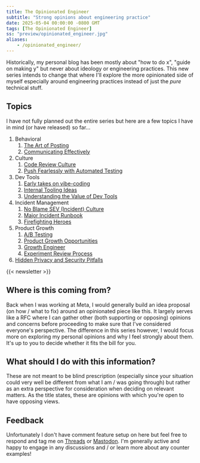 ```yaml
---
title: The Opinionated Engineer
subtitle: "Strong opinions about engineering practice"
date: 2025-05-04 00:00:00 -0800 GMT
tags: [The Opinionated Engineer]
ss: "preview/opinionated_engineer.jpg"
aliases:
    - /opinionated_engineer/
---
```


Historically, my personal blog has been mostly about "how to do x", "guide on making y" but never about ideology or engineering practices. This new series intends to change that where I'll explore the more opinionated side of myself especially around engineering practices instead of just the _pure_ technical stuff.

## Topics

I have not fully planned out the entire series but here are a few topics I have in mind (or have released) so far...

1. Behavioral
    1. [The Art of Posting](/blog/2025-05-15-art-of-posting/)
    2. [Communicating Effectively](/blog/2025-09-19-communicating-effectively/)
2. Culture
    1. [Code Review Culture](/blog/2025-05-23-code-review-culture/)
    2. [Push Fearlessly with Automated Testing](/blog/2025-05-04-push-fearlessly-with-automated-testing/)
3. Dev Tools
    1. [Early takes on vibe-coding](/blog/2025-07-03-early-takes-on-vibe-coding/)
    2. [Internal Tooling Ideas](/blog/2025-07-11-internal-tooling-ideas/)
    3. [Understanding the Value of Dev Tools](/blog/2025-07-18-understanding-value-of-dev-tools/)
4. Incident Management
    1. [No Blame SEV (Incident) Culture](/blog/2025-05-30-no-blame-sev-culture/)
    2. [Major Incident Runbook](/blog/2025-07-25-major-incident-runbook/)
    3. [Firefighting Heroes](/blog/2025-08-01-firefighting-heroes/)
5. Product Growth
    1. [A/B Testing](/blog/2025-06-06-a-b-testing/)
    2. [Product Growth Opportunities](/blog/2025-06-13-product-growth-opportunities/)
    3. [Growth Engineer](/blog/2025-06-20-growth-engineer/)
    4. [Experiment Review Process](/blog/2025-06-27-experiment-review-process/)
6. [Hidden Privacy and Security Pitfalls](/blog/2025-08-23-hidden-privacy-and-security-pitfalls/)

{{< newsletter >}}

## Where is this coming from?

Back when I was working at Meta, I would generally build an idea proposal (on how / what to fix) around an opinionated piece like this. It largely serves like a RFC where I can gather other (both supporting or opposing) opinions and concerns before proceeding to make sure that I've considered everyone's perspective. The difference in this series however, I would focus more on exploring my personal opinions and why I feel strongly about them. It's up to you to decide whether it fits the bill for you.

## What should I do with this information?

These are not meant to be blind prescription (especially since your situation could very well be different from what I am / was going through) but rather as an extra perspective for consideration when deciding on relevant matters. As the title states, these are opinions with which you're open to have opposing views. 

## Feedback

Unfortunately I don't have comment feature setup on here but feel free to respond and tag me on [Threads](https://threads.com/@binhonglee) or [Mastodon](https://social.lol/@bh). I'm generally active and happy to engage in any discussions and / or learn more about any counter examples!